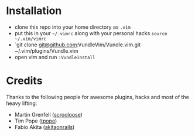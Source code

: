 Installation
=====

* clone this repo into your home directory as `.vim`
* put this in your `~/.vimrc` along with your personal hacks `source ~/.vim/vimrc`
* `git clone git@github.com:VundleVim/Vundle.vim.git ~/.vim/plugins/Vundle.vim
* open vim and run `:VundleInstall`

Credits
=======

Thanks to the following people for awesome plugins, hacks and most of the heavy lifting:

* Martin Grenfell ([scrooloose](http://github.com/scrooloose))
* Tim Pope ([tpope](http://github.com/tpope))
* Fabio Akita ([akitaonrails](http://github.com/akitaonrails))

